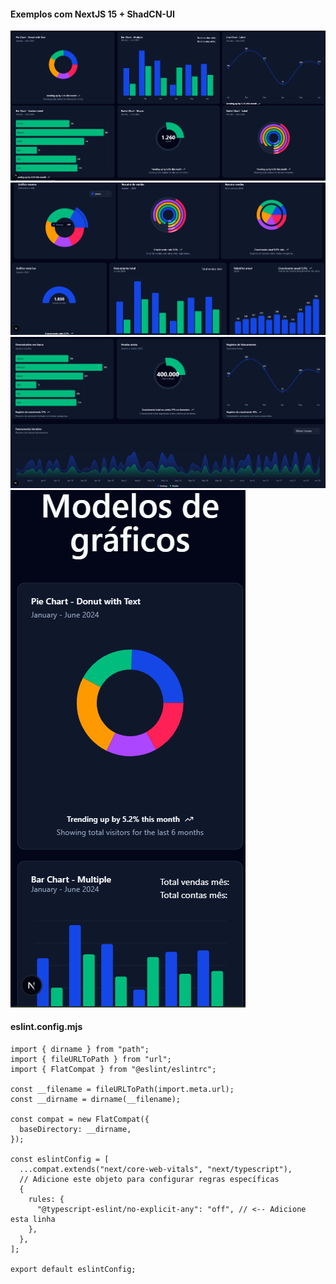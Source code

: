 #### Exemplos com NextJS 15 + ShadCN-UI

<img src="./preview/grafico-web.png" alt="">
<img src="./preview/grafic-v1.png" alt="">
<img src="./preview/grafic-v2.png" alt="">
<img src="./preview/mobile.png" alt="">

#### eslint.config.mjs
```
import { dirname } from "path";
import { fileURLToPath } from "url";
import { FlatCompat } from "@eslint/eslintrc";

const __filename = fileURLToPath(import.meta.url);
const __dirname = dirname(__filename);

const compat = new FlatCompat({
  baseDirectory: __dirname,
});

const eslintConfig = [
  ...compat.extends("next/core-web-vitals", "next/typescript"),
  // Adicione este objeto para configurar regras específicas
  {
    rules: {
      "@typescript-eslint/no-explicit-any": "off", // <-- Adicione esta linha
    },
  },
];

export default eslintConfig;
```